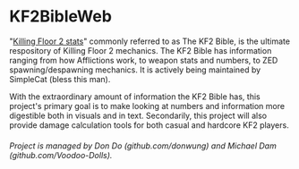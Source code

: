 # KF2BibleWeb
"[Killing Floor 2 stats](https://docs.google.com/spreadsheets/d/1GDpg2mN1l_86U_RaDug0glFx8cZCuErwxZLiBKl9SyY/edit#gid=2068776317)" commonly referred to as The KF2 Bible, is the ultimate respository of Killing Floor 2 mechanics.
The KF2 Bible has information ranging from how Afflictions work, to weapon stats and numbers, to ZED spawning/despawning mechanics.
It is actively being maintained by SimpleCat (bless this man).

With the extraordinary amount of information the KF2 Bible has, this project's primary goal is to make looking at numbers and information more digestible both in visuals and in text.
Secondarily, this project will also provide damage calculation tools for both casual and hardcore KF2 players.



###### Project is managed by Don Do (github.com/donwung) and Michael Dam (github.com/Voodoo-Dolls).
